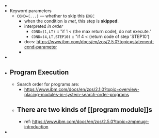 -
- Keyword parameters
	- `COND=(...)` — whether to skip this `EXEC`
		- when the condition is _met_, this step is **skipped**.
		- interpreted _in order_
			- `COND=(1,LT)` :: "if 1 < (the max return code), do not execute."
			- `COND=(4,LT,STEP10)` :: "if 4 < (return code of step 'STEP10')
		- docs: https://www.ibm.com/docs/en/zos/2.5.0?topic=statement-cond-parameter
		-
-
- ## Program Execution
	- Search order for programs are:
		- https://www.ibm.com/docs/en/zos/2.1.0?topic=overview-placing-modules-in-system-search-order-programs
	- There are two kinds of [[program module]]s
		-
		- ref: https://www.ibm.com/docs/en/zos/2.5.0?topic=zmpmugr-introduction
-